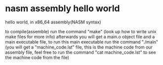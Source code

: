 # nasm assembly hello world
hello world, in x86_64 assembly(NASM syntax)

to compile(assemble) run the command "make" (look up how to write unix make files for more info) afterwards you will get a main.o object file and a main executable file, to run this main executable run the command "./main" (you will get a "machine_code.lst" file, this is the machine code from our assembly file, feel free to run the command "cat machine_code.lst" to see the machine code from the file)
